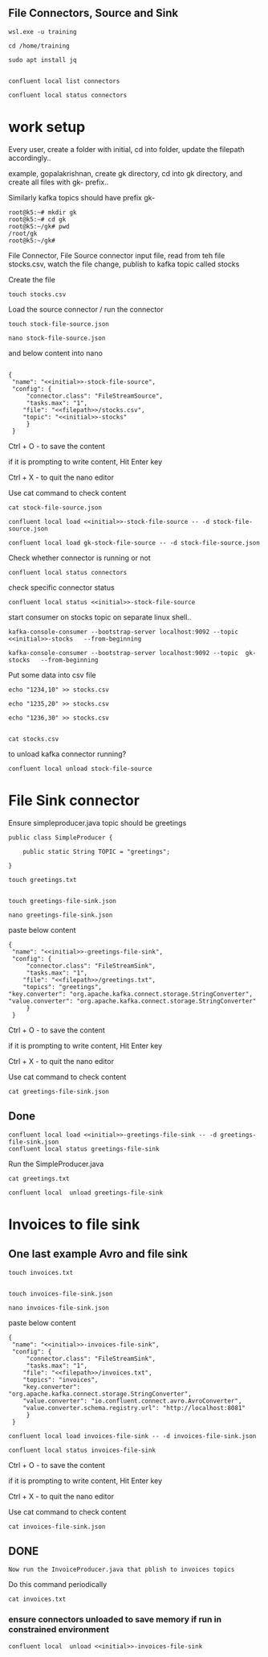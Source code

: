 ## File Connectors, Source and Sink

```
wsl.exe -u training
```

```
cd /home/training

sudo apt install jq


confluent local list connectors

confluent local status connectors
```


# work setup

Every user, create a folder with initial, cd into folder, update the filepath accordingly..

example, gopalakrishnan, create gk directory, cd into gk directory, and create all files with gk- prefix..

Similarly kafka topics should have prefix gk-

```
root@k5:~# mkdir gk
root@k5:~# cd gk
root@k5:~/gk# pwd
/root/gk
root@k5:~/gk#
```



File Connector, File Source connector
    input file, read from teh file stocks.csv, watch the file change,
    publish to kafka topic called stocks
 
Create the file 


```
touch stocks.csv
```
 
 

Load the source connector / run the connector

```
touch stock-file-source.json

nano stock-file-source.json
```

and below content  into nano

```

{
 "name": "<<initial>>-stock-file-source",
 "config": {
     "connector.class": "FileStreamSource",
     "tasks.max": "1",
    "file": "<<filepath>>/stocks.csv",
    "topic": "<<initial>>-stocks"
     }
 }
```

Ctrl + O - to save the content

if it is prompting to write content,  Hit Enter key

Ctrl + X - to quit the nano editor


Use cat command to check content

```
cat stock-file-source.json
```


```
confluent local load <<initial>>-stock-file-source -- -d stock-file-source.json

confluent local load gk-stock-file-source -- -d stock-file-source.json
```

Check whether connector is running or not

```
confluent local status connectors
```

check specific connector status 

```
confluent local status <<initial>>-stock-file-source

```

start consumer on stocks topic on separate linux shell..

``` 
kafka-console-consumer --bootstrap-server localhost:9092 --topic  <<initial>>-stocks   --from-beginning

kafka-console-consumer --bootstrap-server localhost:9092 --topic  gk-stocks   --from-beginning

```

Put some data into csv file

```
echo "1234,10" >> stocks.csv

echo "1235,20" >> stocks.csv

echo "1236,30" >> stocks.csv


cat stocks.csv
```


to unload kafka connector running? 

```
confluent local unload stock-file-source
```



# File Sink connector


Ensure simpleproducer.java topic should be greetings

```
public class SimpleProducer {

    public static String TOPIC = "greetings";

}
```

```
touch greetings.txt


touch greetings-file-sink.json

nano greetings-file-sink.json

```

paste below content

```
{
 "name": "<<initial>>-greetings-file-sink",
 "config": {
     "connector.class": "FileStreamSink",
     "tasks.max": "1",
    "file": "<<filepath>>/greetings.txt",
    "topics": "greetings",
"key.converter": "org.apache.kafka.connect.storage.StringConverter",
"value.converter": "org.apache.kafka.connect.storage.StringConverter"
     }
 }
```
 
 Ctrl + O - to save the content

if it is prompting to write content, Hit Enter key

Ctrl + X - to quit the nano editor

Use cat command to check content

```
cat greetings-file-sink.json

```
 
## Done

```
confluent local load <<initial>>-greetings-file-sink -- -d greetings-file-sink.json
confluent local status greetings-file-sink
```

Run the SimpleProducer.java


```
cat greetings.txt
```


```
confluent local  unload greetings-file-sink

```


# Invoices to file sink



## One last example Avro and file sink

```
touch invoices.txt


touch invoices-file-sink.json

nano invoices-file-sink.json

```

paste below content



 

```
{
 "name": "<<initial>>-invoices-file-sink",
 "config": {
     "connector.class": "FileStreamSink",
     "tasks.max": "1",
    "file": "<<filepath>>/invoices.txt",
    "topics": "invoices",
    "key.converter": "org.apache.kafka.connect.storage.StringConverter",
    "value.converter": "io.confluent.connect.avro.AvroConverter",
    "value.converter.schema.registry.url": "http://localhost:8081"
     }
 }
```


```
confluent local load invoices-file-sink -- -d invoices-file-sink.json

confluent local status invoices-file-sink

```


Ctrl + O - to save the content

if it is prompting to write content,  Hit Enter key

Ctrl + X - to quit the nano editor


Use cat command to check content

```
cat invoices-file-sink.json
```
 

## DONE
 

```
Now run the InvoiceProducer.java that pblish to invoices topics
```
 
 Do this command periodically
 
``` 
cat invoices.txt
```



### ensure connectors unloaded to save memory if run in constrained environment

```
confluent local  unload <<initial>>-invoices-file-sink
```
 
 
